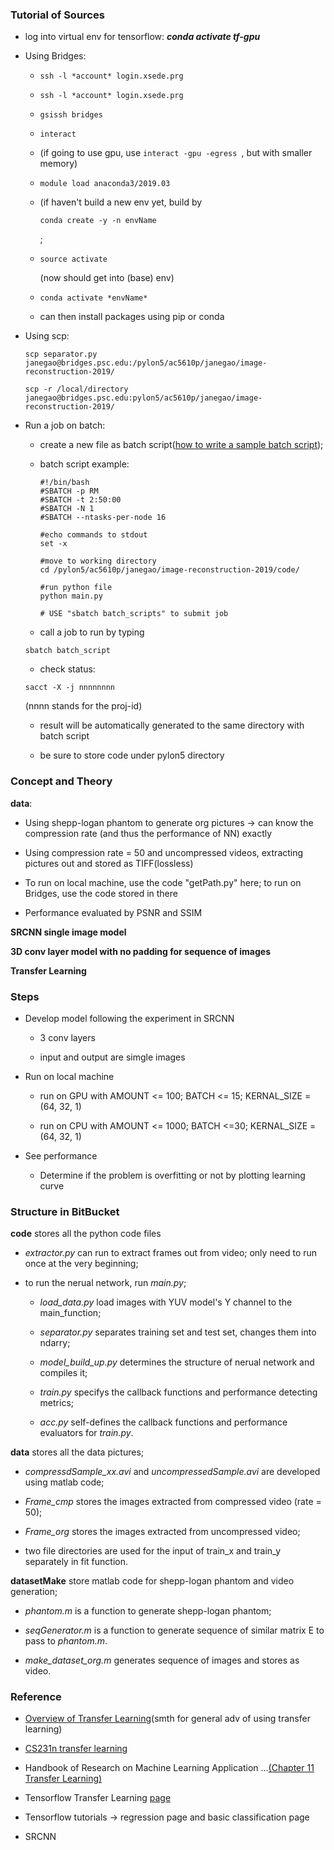 ### Tutorial of Sources ###

* log into virtual env for tensorflow: *__conda activate tf-gpu__*

* Using Bridges:
  
  * ```
    ssh -l *account* login.xsede.prg
    ```

  * ```
    ssh -l *account* login.xsede.prg
    ```

  * ```
    gsissh bridges
    ```

  * ```
    interact
    ```

  * (if going to use gpu, use ```interact -gpu -egress ```, but with smaller memory)

  * ```
    module load anaconda3/2019.03
    ```

  * (if haven't build a new env yet, build by 
    ```
    conda create -y -n envName
    ```
    ;

  * ```
    source activate
    ```
    (now should get into (base) env)

  * ```
    conda activate *envName*
    ```

  * can then install packages using pip or conda

* Using scp:

  ```
  scp separator.py janegao@bridges.psc.edu:/pylon5/ac5610p/janegao/image-reconstruction-2019/
  ```

  ```
  scp -r /local/directory janegao@bridges.psc.edu:pylon5/ac5610p/janegao/image-reconstruction-2019/
  ```

* Run a job on batch:

  * create a new file as batch script([how to write a sample batch script](https://www.psc.edu/bridges/user-guide/sample-batch-scripts));

  * batch script example:

		#!/bin/bash
		#SBATCH -p RM
		#SBATCH -t 2:50:00
		#SBATCH -N 1
		#SBATCH --ntasks-per-node 16

		#echo commands to stdout
		set -x

		#move to working directory
		cd /pylon5/ac5610p/janegao/image-reconstruction-2019/code/

		#run python file
		python main.py

		# USE "sbatch batch_scripts" to submit job

  * call a job to run by typing 
  ```
  sbatch batch_script
  ```

  * check status: 
  ```
  sacct -X -j nnnnnnnn
  ```
  (nnnn stands for the proj-id)

  * result will be automatically generated to the same directory with batch script

  * be sure to store code under pylon5 directory

### Concept and Theory ###

**data**:

* Using shepp-logan phantom to generate org pictures -> can know the compression rate (and thus the performance of NN) exactly

* Using compression rate = 50 and uncompressed videos, extracting pictures out and stored as TIFF(lossless)

* To run on local machine, use the code "getPath.py" here; to run on Bridges, use the code stored in there

* Performance evaluated by PSNR and SSIM

**SRCNN single image model**

**3D conv layer model with no padding for sequence of images**

**Transfer Learning**

### Steps ###

* Develop model following the experiment in SRCNN

  * 3 conv layers

  * input and output are simgle images

* Run on local machine

  * run on GPU with AMOUNT <= 100; BATCH <= 15; KERNAL_SIZE = (64, 32, 1)

  * run on CPU with AMOUNT <= 1000; BATCH <=30; KERNAL_SIZE = (64, 32, 1)

* See performance

  * Determine if the problem is overfitting or not by plotting learning curve

### Structure in BitBucket ###

**code** stores all the python code files

* *extractor.py* can run to extract frames out from video; only need to run once at the very beginning;

* to run the nerual network, run *main.py*;

  * *load_data.py* load images with YUV model's Y channel to the main_function;

  * *separator.py* separates training set and test set, changes them into ndarry;

  * *model_build_up.py* determines the structure of nerual network and compiles it;

  * *train.py* specifys the callback functions and performance detecting metrics;

  * *acc.py* self-defines the callback functions and performance evaluators for *train.py*.

**data** stores all the data pictures;

* *compressdSample_xx.avi* and *uncompressedSample.avi* are developed using matlab code;

* *Frame_cmp* stores the images extracted from compressed video (rate = 50);

* *Frame_org* stores the images extracted from uncompressed video;

* two file directories are used for the input of train_x and train_y separately in fit function.


**datasetMake** store matlab code for shepp-logan phantom and video generation;

* *phantom.m* is a function to generate shepp-logan phantom;

* *seqGenerator.m* is a function to generate sequence of similar matrix E to pass to *phantom.m*.

* *make_dataset_org.m* generates sequence of images and stores as video.

### Reference ###

* [Overview of Transfer Learning](https://machinelearningmastery.com/how-to-use-transfer-learning-when-developing-convolutional-neural-network-models/)(smth for general adv of using transfer learning)

* [CS231n transfer learning](http://cs231n.github.io/transfer-learning/)

* Handbook of Research on Machine Learning Application ...[(Chapter 11 Transfer Learning)](https://bitbucket.org/EDKLW/image-reconstruction-2019/src/master/doc/transferLearning.md)

* Tensorflow Transfer Learning [page](https://www.tensorflow.org/tutorials/images/transfer_learning)

* Tensorflow tutorials -> regression page and basic classification page

* SRCNN


